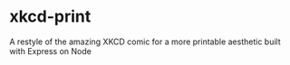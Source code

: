 # xkcd-print
A restyle of the amazing XKCD comic for a more printable aesthetic built with Express on Node
